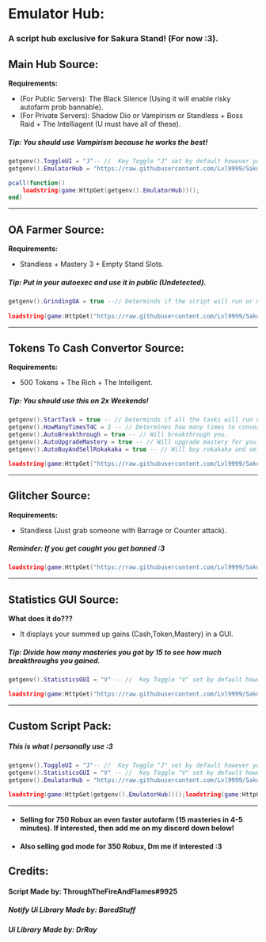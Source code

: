 # Emulator Hub:
### A script hub exclusive for Sakura Stand! (For now :3).

## Main Hub Source:

**Requirements:** 
- (For Public Servers): The Black Silence (Using it will enable risky autofarm prob bannable).
- (For Private Servers): Shadow Dio or Vampirism or Standless + Boss Raid + The Intelliagent (U must have all of these).
##### Tip: You should use Vampirism because he works the best!
```lua
getgenv().ToggleUI = "J"-- //  Key Toggle "J" set by default however you can change it.
getgenv().EmulatorHub = "https://raw.githubusercontent.com/Lvl9999/SakuraStand/main/EmulatorHub";

pcall(function()
    loadstring(game:HttpGet(getgenv().EmulatorHub))();
end)
```

---

##  OA Farmer Source:

**Requirements:**
- Standless + Mastery 3 + Empty Stand Slots.
##### Tip: Put in your autoexec and use it in public (Undetected).
```lua
getgenv().GrindingOA = true --// Determinds if the script will run or not (false/true).
 
loadstring(game:HttpGet("https://raw.githubusercontent.com/Lvl9999/SakuraStand/main/OAgrinder"))();
```

---

## Tokens To Cash Convertor Source:

**Requirements:**
- 500 Tokens + The Rich + The Intelligent.
##### Tip: You should use this on 2x Weekends!
```lua
getgenv().StartTask = true -- // Determinds if all the tasks will run or not (false/true), You dont have to set everything else to false if u want to stop completely just set this false.
getgenv().HowManyTimesT4C = 2 -- // Determines how many times to convert T2C | 2 = 130,400 Cash (Set number high if your cash capacity is higher).
getgenv().AutoBreakthrough = true -- // Will breakthrough you.
getgenv().AutoUpgradeMastery = true -- // Will upgrade mastery for you.
getgenv().AutoBuyAndSellRokakaka = true -- // Will buy rokakaka and sell it along with every item.

loadstring(game:HttpGet("https://raw.githubusercontent.com/Lvl9999/SakuraStand/main/TokensToCash"))();
```

---

## Glitcher Source:

**Requirements:**
- Standless (Just grab someone with Barrage or Counter attack).
##### Reminder: If you get caught you get banned :3
```lua
loadstring(game:HttpGet("https://raw.githubusercontent.com/Lvl9999/SakuraStand/main/Glitcher"))();
```

---

## Statistics GUI Source:
**What does it do???**
- It displays your summed up gains (Cash,Token,Mastery) in a GUI.
##### Tip: Divide how many masteries you got by 15 to see how much breakthroughs you gained.
```lua
getgenv().StatisticsGUI = "V" -- //  Key Toggle "V" set by default however you can change it.

loadstring(game:HttpGet("https://raw.githubusercontent.com/Lvl9999/SakuraStand/main/StatisticsGUI"))();
```

---

## Custom Script Pack:
##### This is what I personally use :3
```lua
getgenv().ToggleUI = "J"-- //  Key Toggle "J" set by default however you can change it.
getgenv().StatisticsGUI = "V" -- //  Key Toggle "V" set by default however you can change it.
getgenv().EmulatorHub = "https://raw.githubusercontent.com/Lvl9999/SakuraStand/main/EmulatorHub";

loadstring(game:HttpGet(getgenv().EmulatorHub))();loadstring(game:HttpGet("https://raw.githubusercontent.com/Lvl9999/SakuraStand/main/StatisticsGUI"))();
```

---

- #### Selling for 750 Robux an even faster autofarm (15 masteries in 4-5 minutes). If interested, then add me on my discord down below!
- #### Also selling god mode for 350 Robux, Dm me if interested :3

## Credits:

#### Script Made by: ThroughTheFireAndFlames#9925
##### Notify Ui Library Made by: BoredStuff
##### Ui Library Made by: DrRay
